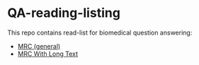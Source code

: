 # QA-reading-listing

This repo contains read-list for biomedical question answering:
- [MRC (general)](MRC-general.md)
- [MRC With Long Text](MRC-long-text.md)

